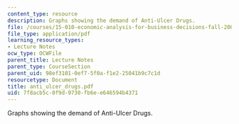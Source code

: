 ```yaml
---
content_type: resource
description: Graphs showing the demand of Anti-Ulcer Drugs.
file: /courses/15-010-economic-analysis-for-business-decisions-fall-2004/7f8acb5c0f9d9730fb6ee646594b4371_anti_ulcer_drugs.pdf
file_type: application/pdf
learning_resource_types:
- Lecture Notes
ocw_type: OCWFile
parent_title: Lecture Notes
parent_type: CourseSection
parent_uid: 98ef3101-0ef7-5f0a-f1e2-25041b9c7c1d
resourcetype: Document
title: anti_ulcer_drugs.pdf
uid: 7f8acb5c-0f9d-9730-fb6e-e646594b4371
---
```

Graphs showing the demand of Anti-Ulcer Drugs.

